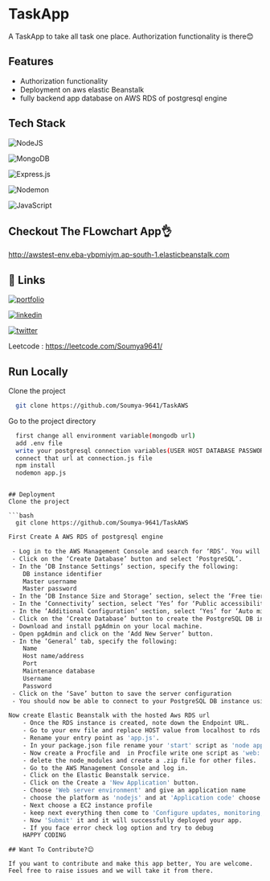 
# TaskApp

 A TaskApp to take all task one place. Authorization functionality is there😊


## Features

- Authorization functionality
- Deployment on aws elastic Beanstalk
- fully backend app database on AWS RDS of postgresql engine



## Tech Stack

![NodeJS](https://img.shields.io/badge/node.js-6DA55F?style=for-the-badge&logo=node.js&logoColor=white)


![MongoDB](https://img.shields.io/badge/MongoDB-%234ea94b.svg?style=for-the-badge&logo=mongodb&logoColor=white)

![Express.js](https://img.shields.io/badge/express.js-%23404d59.svg?style=for-the-badge&logo=express&logoColor=%2361DAFB)

![Nodemon](https://img.shields.io/badge/NODEMON-%23323330.svg?style=for-the-badge&logo=nodemon&logoColor=%BBDEAD)

![JavaScript](https://img.shields.io/badge/javascript-%23323330.svg?style=for-the-badge&logo=javascript&logoColor=%23F7DF1E)



## Checkout The FLowchart App👌
http://awstest-env.eba-ybpmivjm.ap-south-1.elasticbeanstalk.com
## 🔗 Links
[![portfolio](https://img.shields.io/badge/my_portfolio-000?style=for-the-badge&logo=ko-fi&logoColor=white)](https://dulcet-brigadeiros-b04f49.netlify.app/)

[![linkedin](https://img.shields.io/badge/linkedin-0A66C2?style=for-the-badge&logo=linkedin&logoColor=white)](https://www.linkedin.com/in/soumyadip-gantait-04b602220)

[![twitter](https://img.shields.io/badge/twitter-1DA1F2?style=for-the-badge&logo=twitter&logoColor=white)](https://twitter.com/SOUMYADIP_1097/)

Leetcode : https://leetcode.com/Soumya9641/




## Run Locally

Clone the project

```bash
  git clone https://github.com/Soumya-9641/TaskAWS
```

Go to the project directory

```bash
  first change all environment variable(mongodb url)
  add .env file
  write your postgresql connection variables(USER HOST DATABASE PASSWORD DB_PORT JWT_TOKEN)
  connect that url at connection.js file
  npm install
  nodemon app.js
```
```

## Deployment
Clone the project

```bash
  git clone https://github.com/Soumya-9641/TaskAWS
```
```bash
First Create A AWS RDS of postgresql engine

 - Log in to the AWS Management Console and search for ‘RDS’. You will be redirected to the RDS Home Page.
 - Click on the ‘Create Database’ button and select ‘PostgreSQL’.
 - In the ‘DB Instance Settings’ section, specify the following:
    DB instance identifier
    Master username
    Master password
 - In the ‘DB Instance Size and Storage’ section, select the ‘Free tier’ option.
 - In the ‘Connectivity’ section, select ‘Yes’ for ‘Public accessibility’
 - In the ‘Additional Configuration’ section, select ‘Yes’ for ‘Auto minor version upgrade’
 - Click on the ‘Create Database’ button to create the PostgreSQL DB instance.
 - Download and install pgAdmin on your local machine.
 - Open pgAdmin and click on the ‘Add New Server’ button.
 - In the ‘General’ tab, specify the following:
    Name
    Host name/address
    Port
    Maintenance database
    Username
    Password
 - Click on the ‘Save’ button to save the server configuration
 - You should now be able to connect to your PostgreSQL DB instance using pgAdmin.
```
```bash
Now create Elastic Beanstalk with the hosted Aws RDS url
    - Once the RDS instance is created, note down the Endpoint URL.
    - Go to your env file and replace HOST value from localhost to rds url.
    - Rename your entry point as 'app.js'.
    - In your package.json file rename your 'start' script as 'node app.js'
    - Now create a Procfile and  in Procfile write one script as 'web: npm start'.
    - delete the node_modules and create a .zip file for other files.
    - Go to the AWS Management Console and log in.
    - Click on the Elastic Beanstalk service.
    - Click on the Create a 'New Application' button.
    - Choose 'Web server environment' and give an application name
    - choose the platform as 'nodejs' and at 'Application code' choose 'upload your code' and upload your .zip file
    - Next choose a EC2 instance profile
    - keep next everything then come to 'Configure updates, monitoring, and logging' option and add all environment variable you code contains
    - Now 'Submit' it and it will successfully deployed your app.
    - If you face error check log option and try to debug
    HAPPY CODING

```
```
## Want To Contribute?😊

If you want to contribute and make this app better, You are welcome. Feel free to raise issues and we will take it from there.

